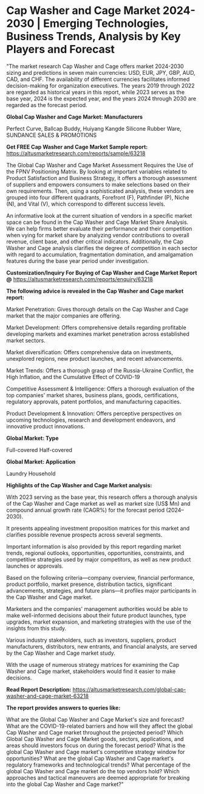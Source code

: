 <h1>Cap Washer and Cage Market 2024-2030 | Emerging Technologies, Business Trends, Analysis by Key Players and Forecast </h1>

"The market research Cap Washer and Cage offers market 2024-2030 sizing and predictions in seven main currencies: USD, EUR, JPY, GBP, AUD, CAD, and CHF. The availability of different currencies facilitates informed decision-making for organization executives. The years 2019 through 2022 are regarded as historical years in this report, while 2023 serves as the base year, 2024 is the expected year, and the years 2024 through 2030 are regarded as the forecast period.

<b>Global Cap Washer and Cage Market: Manufacturers</b>

Perfect Curve, Ballcap Buddy, Huiyang Kangde Silicone Rubber Ware, SUNDANCE SALES & PROMOTIONS

<b>Get FREE Cap Washer and Cage Market Sample report:</b> <a href="https://altusmarketresearch.com/reports/sample/63218">https://altusmarketresearch.com/reports/sample/63218</a>

The Global Cap Washer and Cage Market Assessment Requires the Use of the FPNV Positioning Matrix. By looking at important variables related to Product Satisfaction and Business Strategy, it offers a thorough assessment of suppliers and empowers consumers to make selections based on their own requirements. Then, using a sophisticated analysis, these vendors are grouped into four different quadrants, Forefront (F), Pathfinder (P), Niche (N), and Vital (V), which correspond to different success levels.

An informative look at the current situation of vendors in a specific market space can be found in the Cap Washer and Cage Market Share Analysis. We can help firms better evaluate their performance and their competition when vying for market share by analyzing vendor contributions to overall revenue, client base, and other critical indicators. Additionally, the Cap Washer and Cage analysis clarifies the degree of competition in each sector with regard to accumulation, fragmentation domination, and amalgamation features during the base year period under investigation.

<b>Customization/Inquiry For Buying of Cap Washer and Cage Market Report @</b> <a href="https://altusmarketresearch.com/reports/enquiry/63218">https://altusmarketresearch.com/reports/enquiry/63218</a>

<b>The following advice is revealed in the Cap Washer and Cage market report:</b>

Market Penetration: Gives thorough details on the Cap Washer and Cage market that the major companies are offering.

Market Development: Offers comprehensive details regarding profitable developing markets and examines market penetration across established market sectors.

Market diversification: Offers comprehensive data on investments, unexplored regions, new product launches, and recent advancements.

Market Trends: Offers a thorough grasp of the Russia-Ukraine Conflict, the High Inflation, and the Cumulative Effect of COVID-19

Competitive Assessment & Intelligence: Offers a thorough evaluation of the top companies' market shares, business plans, goods, certifications, regulatory approvals, patent portfolios, and manufacturing capacities.

Product Development & Innovation: Offers perceptive perspectives on upcoming technologies, research and development endeavors, and innovative product innovations.

<b>Global Market: Type</b>

Full-covered
Half-covered

<b>Global Market: Application</b>

Laundry
Household


<b>Highlights of the Cap Washer and Cage Market analysis:</b>

With 2023 serving as the base year, this research offers a thorough analysis of the Cap Washer and Cage market as well as market size (US$ Mn) and compound annual growth rate (CAGR%) for the forecast period (2024–2030).

It presents appealing investment proposition matrices for this market and clarifies possible revenue prospects across several segments.

Important information is also provided by this report regarding market trends, regional outlooks, opportunities, opportunities, constraints, and competitive strategies used by major competitors, as well as new product launches or approvals.

Based on the following criteria—company overview, financial performance, product portfolio, market presence, distribution tactics, significant advancements, strategies, and future plans—it profiles major participants in the Cap Washer and Cage market.

Marketers and the companies' management authorities would be able to make well-informed decisions about their future product launches, type upgrades, market expansion, and marketing strategies with the use of the insights from this study.

Various industry stakeholders, such as investors, suppliers, product manufacturers, distributors, new entrants, and financial analysts, are served by the Cap Washer and Cage market study.

With the usage of numerous strategy matrices for examining the Cap Washer and Cage market, stakeholders would find it easier to make decisions.

<b>Read Report Description:</b> <a href="https://altusmarketresearch.com/global-cap-washer-and-cage-market-63218">https://altusmarketresearch.com/global-cap-washer-and-cage-market-63218</a>

<b>The report provides answers to queries like:</b>

What are the Global Cap Washer and Cage Market's size and forecast?
What are the COVID-19-related barriers and how will they affect the global Cap Washer and Cage market throughout the projected period?
Which Global Cap Washer and Cage Market goods, sectors, applications, and areas should investors focus on during the forecast period?
What is the global Cap Washer and Cage market's competitive strategy window for opportunities?
What are the global Cap Washer and Cage market's regulatory frameworks and technological trends?
What percentage of the global Cap Washer and Cage market do the top vendors hold?
Which approaches and tactical maneuvers are deemed appropriate for breaking into the global Cap Washer and Cage market?"

